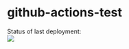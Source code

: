 # github-actions-test

Status of last deployment:  
<img src="https://github.com/PavVlada/github-actions-test/workflows/learn-github-actions/badge.svg?branch=main">  